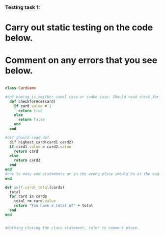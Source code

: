 ### Testing task 1:

# Carry out static testing on the code below.
# Comment on any errors that you see below.
```ruby

class CardGame

#def naming is neither camel case or snake case. Should read check_for_ace()
  def checkforAce(card)
    if card.value = 1
      return true
    else
      return false
    end
  end

#dif should read def.
  dif highest_card(card1 card2)
  if card1.value > card2.value
    return card
  else
    return card2
  end
end
#one to many end statements or in the wrong place should be at the end of the class.
end

def self.cards_total(cards)
  total
  for card in cards
    total += card.value
    return "You have a total of" + total
  end
end


#Nothing closing the class statement, refer to comment above.

